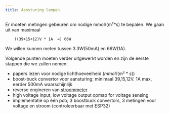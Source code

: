```yaml
---
title: Aansturing lampen
---
```



Er moeten metingen gebeuren om nodige mmol/(m²*s) te bepalen. We gaan uit van maximaal 

        ((39+15+12)V * 1A  =) 66W

 We willen kunnen meten tussen 3.3W(50mA) en 66W(1A).
	
Volgende punten moeten verder uitgewerkt worden en zijn de eerste stappen die we zullen nemen:

* papers lezen voor nodige lichthoeveelheid ($mmol/(m²*s)$)
* boost-buck convertor voor aansturing: minimaal 39,15,12V. 1A max, eerder 500mA waarschijnlijk
* reverse engineren van [stroommeter](https://www.digikey.be/en/products/detail/sparkfun-electronics/SEN-14544/9452026)
* high voltage input, low voltage output opmap for voltage sensing
* implementatie op één pcb; 3 boostbuck convertors, 3 metingen voor voltage en stroom (controleerbaar met ESP32)

